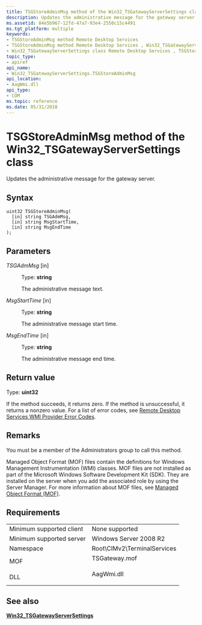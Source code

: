 ```yaml
---
title: TSGStoreAdminMsg method of the Win32_TSGatewayServerSettings class
description: Updates the administrative message for the gateway server.
ms.assetid: 84e5b967-12fd-47a7-93e4-2550c15c4491
ms.tgt_platform: multiple
keywords:
- TSGStoreAdminMsg method Remote Desktop Services
- TSGStoreAdminMsg method Remote Desktop Services , Win32_TSGatewayServerSettings class
- Win32_TSGatewayServerSettings class Remote Desktop Services , TSGStoreAdminMsg method
topic_type:
- apiref
api_name:
- Win32_TSGatewayServerSettings.TSGStoreAdminMsg
api_location:
- AagWmi.dll
api_type:
- COM
ms.topic: reference
ms.date: 05/31/2018
---
```


# TSGStoreAdminMsg method of the Win32\_TSGatewayServerSettings class

Updates the administrative message for the gateway server.

## Syntax


```mof
uint32 TSGStoreAdminMsg(
  [in] string TSGAdmMsg,
  [in] string MsgStartTime,
  [in] string MsgEndTime
);
```



## Parameters

<dl> <dt>

*TSGAdmMsg* \[in\]
</dt> <dd>

Type: **string**

The administrative message text.

</dd> <dt>

*MsgStartTime* \[in\]
</dt> <dd>

Type: **string**

The administrative message start time.

</dd> <dt>

*MsgEndTime* \[in\]
</dt> <dd>

Type: **string**

The administrative message end time.

</dd> </dl>

## Return value

Type: **uint32**

If the method succeeds, it returns zero. If the method is unsuccessful, it returns a nonzero value. For a list of error codes, see [Remote Desktop Services WMI Provider Error Codes](terminal-services-wmi-provider-error-codes.md).

## Remarks

You must be a member of the Administrators group to call this method.

Managed Object Format (MOF) files contain the definitions for Windows Management Instrumentation (WMI) classes. MOF files are not installed as part of the Microsoft Windows Software Development Kit (SDK). They are installed on the server when you add the associated role by using the Server Manager. For more information about MOF files, see [Managed Object Format (MOF)](/windows/desktop/WmiSdk/managed-object-format--mof-).

## Requirements



|                                     |                                                                                          |
|-------------------------------------|------------------------------------------------------------------------------------------|
| Minimum supported client<br/> | None supported<br/>                                                                |
| Minimum supported server<br/> | Windows Server 2008 R2<br/>                                                        |
| Namespace<br/>                | Root\\CIMv2\\TerminalServices<br/>                                                 |
| MOF<br/>                      | <dl> <dt>TSGateway.mof</dt> </dl> |
| DLL<br/>                      | <dl> <dt>AagWmi.dll</dt> </dl>    |



## See also

<dl> <dt>

[**Win32\_TSGatewayServerSettings**](win32-tsgatewayserversettings.md)
</dt> </dl>

 

